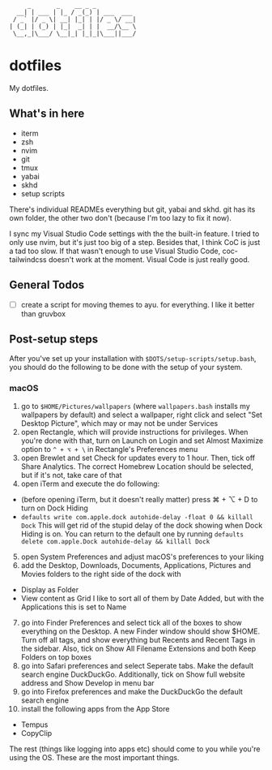 ```text
     _       _    __ _ _
  __| | ___ | |_ / _(_) | ___  ___
 / _` |/ _ \| __| |_| | |/ _ \/ __|
| (_| | (_) | |_|  _| | |  __/\__ \
 \__,_|\___/ \__|_| |_|_|\___||___/
```

# dotfiles

My dotfiles.

## What's in here

- iterm
- zsh
- nvim
- git
- tmux
- yabai
- skhd
- setup scripts

There's individual READMEs everything but git, yabai and skhd. git has its own folder, the other two don't (because I'm too lazy to fix it now).

I sync my Visual Studio Code settings with the the built-in feature. I tried to only use nvim, but it's just too big of a step. Besides that, I think CoC is just a tad too slow. If that wasn't enough to use Visual Studio Code, coc-tailwindcss doesn't work at the moment. Visual Code is just really good.

## General Todos

- [ ] create a script for moving themes to ayu. for everything. I like it better than gruvbox

## Post-setup steps

After you've set up your installation with `$DOTS/setup-scripts/setup.bash`, you should do the following to be done with the setup of your system.

### macOS

1. go to `$HOME/Pictures/wallpapers` (where `wallpapers.bash` installs my wallpapers by default) and select a wallpaper, right click and select "Set Desktop Picture", which may or may not be under Services
2. open Rectangle, which will provide instructions for privileges. When you're done with that, turn on Launch on Login and set Almost Maximize option to `^ + ⌥ + \` in Rectangle's Preferences menu
3. open Brewlet and set Check for updates every to 1 hour. Then, tick off Share Analytics. The correct Homebrew Location should be selected, but if it's not, take care of that
4. open iTerm and execute the do following:
  - (before opening iTerm, but it doesn't really matter) press ⌘ + ⌥ + D to turn on Dock Hiding
  - `defaults write com.apple.dock autohide-delay -float 0 && killall Dock`
    This will get rid of the stupid delay of the dock showing when Dock Hiding is on. You can return to the default one by running
    `defaults delete com.apple.Dock autohide-delay && killall Dock`
5. open System Preferences and adjust macOS's preferences to your liking
6. add the Desktop, Downloads, Documents, Applications, Pictures and Movies folders to the right side of the dock with
  - Display as Folder
  - View content as Grid
  I like to sort all of them by Date Added, but with the Applications this is set to Name
7. go into Finder Preferences and select tick all of the boxes to show everything on the Desktop. A new Finder window should show $HOME. Turn off all tags, and show everything but Recents and Recent Tags in the sidebar. Also, tick on Show All Filename Extensions and both Keep Folders on top boxes
8. go into Safari preferences and select Seperate tabs. Make the default search engine DuckDuckGo. Additionally, tick on Show full website address and Show Develop in menu bar
9. go into Firefox preferences and make the DuckDuckGo the default search engine
10. install the following apps from the App Store
  - Tempus
  - CopyClip

The rest (things like logging into apps etc) should come to you while you're using the OS. These are the most important things.
